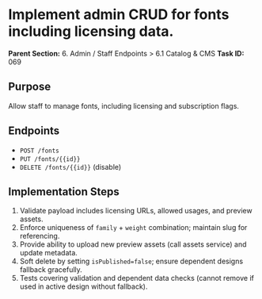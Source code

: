 # Implement admin CRUD for fonts including licensing data.

**Parent Section:** 6. Admin / Staff Endpoints > 6.1 Catalog & CMS
**Task ID:** 069

## Purpose
Allow staff to manage fonts, including licensing and subscription flags.

## Endpoints
- `POST /fonts`
- `PUT /fonts/{{id}}`
- `DELETE /fonts/{{id}}` (disable)

## Implementation Steps
1. Validate payload includes licensing URLs, allowed usages, and preview assets.
2. Enforce uniqueness of `family` + `weight` combination; maintain slug for referencing.
3. Provide ability to upload new preview assets (call assets service) and update metadata.
4. Soft delete by setting `isPublished=false`; ensure dependent designs fallback gracefully.
5. Tests covering validation and dependent data checks (cannot remove if used in active design without fallback).

